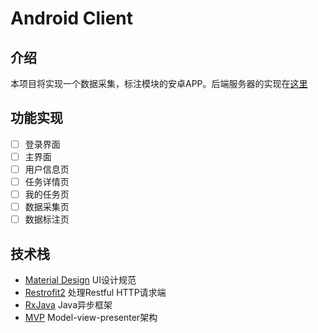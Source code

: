 # Android Client
## 介绍
本项目将实现一个数据采集，标注模块的安卓APP。后端服务器的实现在[这里](https://github.com/Wang-GY/Data-Collection-Annotation-Android-App)
## 功能实现
- [ ] 登录界面
- [ ] 主界面
- [ ] 用户信息页
- [ ] 任务详情页
- [ ] 我的任务页
- [ ] 数据采集页
- [ ] 数据标注页
## 技术栈
- [Material Design](https://material.io/guidelines/#introduction-principles) UI设计规范
- [Restrofit2](https://github.com/square/retrofit) 处理Restful HTTP请求端
- [RxJava](https://github.com/ReactiveX/RxJava) Java异步框架
- [MVP](https://en.wikipedia.org/wiki/Model%E2%80%93view%E2%80%93presenter) Model-view-presenter架构
